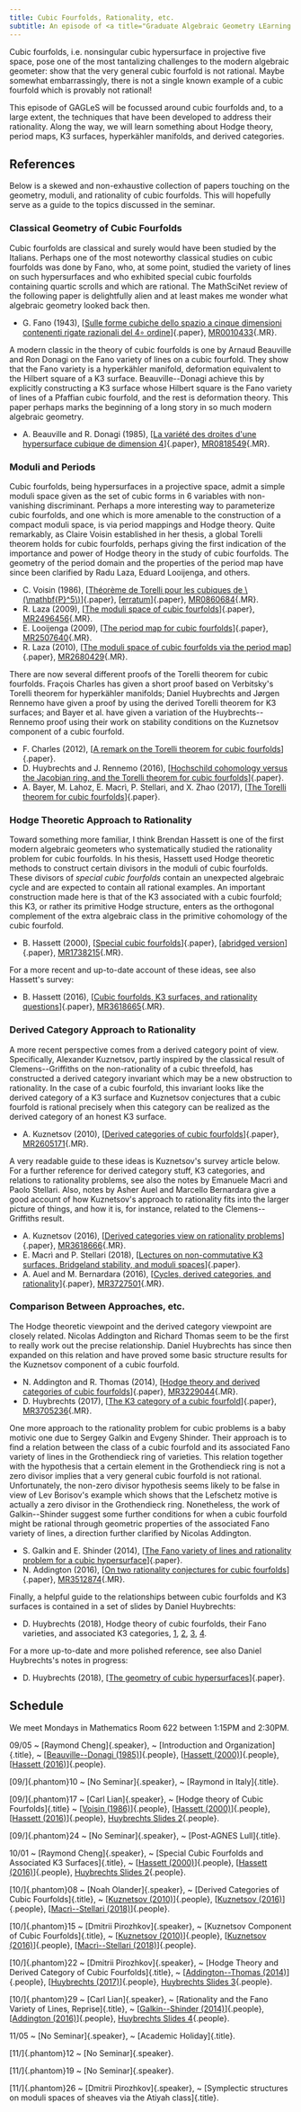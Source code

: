 ```yaml
---
title: Cubic Fourfolds, Rationality, etc.
subtitle: An episode of <a title="Graduate Algebraic Geometry LEarning Seminar">GAGLeS</a> organized by <span class="people"><a href="index.html">Raymond Cheng</a></span> during the fall of 2018.
---
```


Cubic fourfolds, i.e. nonsingular cubic hypersurface in projective five space,
pose one of the most tantalizing challenges to the modern algebraic geometer:
show that the very general cubic fourfold is not rational.
Maybe somewhat embarrassingly, there is not a single known example of a cubic
fourfold which is provably not rational!

This episode of GAGLeS will be focussed around cubic fourfolds and, to a large
extent, the techniques that have been developed to address their rationality.
Along the way, we will learn something about Hodge theory, period maps, K3
surfaces, hyperkähler manifolds, and derived categories.

## References

Below is a skewed and non-exhaustive collection of papers touching on the
geometry, moduli, and rationality of cubic fourfolds.
This will hopefully serve as a guide to the topics discussed in the seminar.

### Classical Geometry of Cubic Fourfolds

Cubic fourfolds are classical and surely would have been studied by the
Italians. Perhaps one of the most noteworthy classical studies on cubic
fourfolds was done by Fano, who, at some point, studied the variety of lines on
such hypersurfaces and who exhibited special cubic fourfolds containing quartic
scrolls and which are rational. The MathSciNet review of the following
paper is delightfully alien and at least makes me wonder what algebraic geometry
looked back then.

* G. Fano (1943),
[[Sulle forme cubiche dello spazio a cinque dimensioni contenenti rigate razionali del 4∘ ordine](https://link.springer.com/article/10.1007%2FBF02565634)]{.paper},
[MR0010433](https://mathscinet.ams.org/mathscinet/search/publdoc.html?pg1=MR&s1=10433){.MR}.

A modern classic in the theory of cubic fourfolds is one by Arnaud Beauville and
Ron Donagi on the Fano variety of lines on a cubic fourfold.
They show that the Fano variety is a hyperkähler manifold, deformation
equivalent to the Hilbert square of a K3 surface.
Beauville--Donagi achieve this by explicitly constructing a K3 surface whose
Hilbert square is the Fano variety of lines of a Pfaffian cubic fourfold, and
the rest is deformation theory.
This paper perhaps marks the beginning of a long story in so much modern
algebraic geometry.

* A. Beauville and R. Donagi (1985),
[[La variété des droites d'une hypersurface cubique de dimension 4][BD-lines]]{.paper},
[MR0818549](https://mathscinet.ams.org/mathscinet/search/publdoc.html?&pg1=MR&s1=818549){.MR}.

### Moduli and Periods

Cubic fourfolds, being hypersurfaces in a projective space, admit a simple
moduli space given as the set of cubic forms in 6 variables with non-vanishing
discriminant.
Perhaps a more interesting way to parameterize cubic fourfolds, and one which is
more amenable to the construction of a compact moduli space, is via period
mappings and Hodge theory.
Quite remarkably, as Claire Voisin established in her thesis, a global Torelli
theorem holds for cubic fourfolds, perhaps giving the first indication of the
importance and power of Hodge theory in the study of cubic fourfolds.
The geometry of the period domain and the properties of the period map have
since been clarified by Radu Laza, Eduard Looijenga, and others.

* C. Voisin (1986),
[[Théorème de Torelli pour les cubiques de \\(\\mathbf{P}^5\\)][Voisin-Torelli]]{.paper},
[[erratum][Voisin-Torelli-erratum]]{.paper},
[MR0860684](https://mathscinet.ams.org/mathscinet/search/publdoc.html?&pg1=MR&s1=0860684){.MR}.
* R. Laza (2009),
[[The moduli space of cubic fourfolds][Laza-moduli]]{.paper},
[MR2496456](https://mathscinet.ams.org/mathscinet/search/publdoc.html?&pg1=MR&s1=2496456){.MR}.
* E. Looijenga (2009),
[[The period map for cubic fourfolds][Loo-period]]{.paper},
[MR2507640](https://mathscinet.ams.org/mathscinet/search/publdoc.html?&pg1=MR&s1=2507640){.MR}.
* R. Laza (2010),
[[The moduli space of cubic fourfolds via the period map][Laza-period]]{.paper},
[MR2680429](https://mathscinet.ams.org/mathscinet/search/publdoc.html?&pg1=MR&s1=2680429){.MR}.

There are now several different proofs of the Torelli theorem for cubic
fourfolds.
Fraçois Charles has given a short proof based on Verbitsky's Torelli theorem for
hyperkähler manifolds;
Daniel Huybrechts and Jørgen Rennemo have given a proof by using the derived
Torelli theorem for K3 surfaces; and
Bayer et al. have given a variation of the Huybrechts--Rennemo proof using their
work on stability conditions on the Kuznetsov component of a cubic fourfold.

* F. Charles (2012),
[[A remark on the Torelli theorem for cubic fourfolds][Charles-Torelli]]{.paper}.
* D. Huybrechts and J. Rennemo (2016),
[[Hochschild cohomology versus the Jacobian ring, and the Torelli theorem for cubic fourfolds][HR-Torelli]]{.paper}.
* A. Bayer, M. Lahoz, E. Macrì, P. Stellari, and X. Zhao (2017),
[[The Torelli theorem for cubic fourfolds][BLMSZ-Torelli]]{.paper}.

### Hodge Theoretic Approach to Rationality

Toward something more familiar, I think Brendan Hassett is one of the first
modern algebraic geometers who systematically studied the rationality problem
for cubic fourfolds.
In his thesis, Hassett used Hodge theoretic methods to construct certain
divisors in the moduli of cubic fourfolds.
These divisors of _special cubic fourfolds_ contain an unexpected algebraic
cycle and are expected to contain all rational examples.
An important construction made here is that of the K3 associated with a cubic
fourfold; this K3, or rather its primitive Hodge structure, enters as the
orthogonal complement of the extra algebraic class in the primitive cohomology
of the cubic fourfold.

* B. Hassett (2000),
[[Special cubic fourfolds][Hassett-thesis]]{.paper},
[[abridged version][Hassett-thesis-abridged]]{.paper},
[MR1738215](https://mathscinet.ams.org/mathscinet/search/publdoc.html?&pg1=MR&s1=1738215){.MR}.

For a more recent and up-to-date account of these ideas, see also Hassett's
survey:

* B. Hassett (2016),
[[Cubic fourfolds, K3 surfaces, and rationality questions][Hassett-survey]]{.paper},
[MR3618665](https://mathscinet.ams.org/mathscinet/search/publdoc.html?&pg1=MR&s1=3618665){.MR}.

### Derived Category Approach to Rationality

A more recent perspective comes from a derived category point of view.
Specifically, Alexander Kuznetsov, partly inspired by the classical result of
Clemens--Griffiths on the non-rationality of a cubic threefold, has constructed
a derived category invariant which may be a new obstruction to rationality.
In the case of a cubic fourfold, this invariant looks like the derived category
of a K3 surface and Kuznetsov conjectures that a cubic fourfold is rational
precisely when this category can be realized as the derived category of an
honest K3 surface.

* A. Kuznetsov (2010),
[[Derived categories of cubic fourfolds][Kuz-K3-category]]{.paper},
[MR2605171](https://mathscinet.ams.org/mathscinet/search/publdoc.html?&pg1=MR&s1=2605171){.MR}.

A very readable guide to these ideas is Kuznetsov's survey article below.
For a further reference for derived category stuff, K3 categories, and relations
to rationality problems, see also the notes by Emanuele Macrì and Paolo
Stellari.
Also, notes by Asher Auel and Marcello Bernardara give a good account of how
Kuznetsov's approach to rationality fits into the larger picture of things, and
how it is, for instance, related to the Clemens--Griffiths result.

* A. Kuznetsov (2016),
[[Derived categories view on rationality problems][Kuz-survey]]{.paper},
[MR3618666](https://mathscinet.ams.org/mathscinet/search/publdoc.html?&pg1=MR&s1=3618666){.MR}.
* E. Macrì and P. Stellari (2018),
[[Lectures on non-commutative K3 surfaces, Bridgeland stability, and moduli spaces][MS-NCK3]]{.paper}.
* A. Auel and M. Bernardara (2016),
[[Cycles, derived categories, and rationality][AB-notes]]{.paper},
[MR3727501](https://mathscinet.ams.org/mathscinet/search/publdoc.html?&pg1=MR&s1=3727501){.MR}.

### Comparison Between Approaches, etc.

The Hodge theoretic viewpoint and the derived category viewpoint are closely
related.
Nicolas Addington and Richard Thomas seem to be the first to really work out the
precise relationship.
Daniel Huybrechts has since then expanded on this relation and have proved some
basic structure results for the Kuznetsov component of a cubic fourfold.

* N. Addington and R. Thomas (2014),
[[Hodge theory and derived categories of cubic fourfolds][AT-K3]]{.paper},
[MR3229044](https://mathscinet.ams.org/mathscinet/search/publdoc.html?&pg1=MR&s1=3229044){.MR}.
* D. Huybrechts (2017),
[[The K3 category of a cubic fourfold][Huy-K3]]{.paper},
[MR3705236](https://mathscinet.ams.org/mathscinet/search/publdoc.html?&pg1=MR&s1=3705236){.MR}.

One more approach to the rationality problem for cubic problems is a
baby motivic one due to Sergey Galkin and Evgeny Shinder.
Their approach is to find a relation between the class of a cubic fourfold and
its associated Fano variety of lines in the Grothendieck ring of varieties.
This relation together with the hypothesis that a certain element in the
Grothendieck ring is not a zero divisor implies that a very general
cubic fourfold is not rational.
Unfortunately, the non-zero divisor hypothesis seems likely to be false in view
of Lev Borisov's example which shows that the Lefschetz motive is actually a
zero divisor in the Grothendieck ring.
Nonetheless, the work of Galkin--Shinder suggest some further conditions for
when a cubic fourfold might be rational through geometric properties of the
associated Fano variety of lines, a direction further clarified by Nicolas
Addington.

* S. Galkin and E. Shinder (2014),
[[The Fano variety of lines and rationality problem for a cubic hypersurface][GS-Fano]]{.paper}.
* N. Addington (2016),
[[On two rationality conjectures for cubic fourfolds][Add-GS]]{.paper},
[MR3512874](https://mathscinet.ams.org/mathscinet/search/publdoc.html?&pg1=MR&s1=3512874){.MR}.

Finally, a helpful guide to the relationships between cubic fourfolds and K3
surfaces is contained in a set of slides by Daniel Huybrechts:

* D. Huybrechts (2018),
Hodge theory of cubic fourfolds, their Fano varieties, and associated K3 categories,
[1](assets/HuybrechtsLecture1.pdf),
[2](assets/HuybrechtsLecture2.pdf),
[3](assets/HuybrechtsLecture3.pdf),
[4](assets/HuybrechtsLecture4.pdf).

For a more up-to-date and more polished reference, see also Daniel Huybrechts's
notes in progress:

* D. Huybrechts (2018),
[[The geometry of cubic hypersurfaces][Huy-Notes]]{.paper}.

## Schedule

We meet Mondays in Mathematics Room 622 between 1:15PM and 2:30PM.

09/05
  ~ [Raymond Cheng]{.speaker},
  ~ [Introduction and Organization]{.title},
  ~ [[Beauville--Donagi (1985)][BD-lines]]{.people},
    [[Hassett (2000)][Hassett-thesis]]{.people},
    [[Hassett (2016)][Hassett-survey]]{.people}.

[09/]{.phantom}10
  ~ [No Seminar]{.speaker},
  ~ [Raymond in Italy]{.title}.

[09/]{.phantom}17
  ~ [Carl Lian]{.speaker},
  ~ [Hodge theory of Cubic Fourfolds]{.title}
  ~ [[Voisin (1986)][Voisin-Torelli]]{.people},
    [[Hassett (2000)][Hassett-thesis]]{.people},
    [[Hassett (2016)][Hassett-survey]]{.people},
    [Huybrechts Slides 2](assets/HuybrechtsLecture2.pdf){.people}.

[09/]{.phantom}24
  ~ [No Seminar]{.speaker},
  ~ [Post-AGNES Lull]{.title}.

10/01
  ~ [Raymond Cheng]{.speaker},
  ~ [Special Cubic Fourfolds and Associated K3 Surfaces]{.title},
  ~ [[Hassett (2000)][Hassett-thesis]]{.people},
    [[Hassett (2016)][Hassett-survey]]{.people},
    [Huybrechts Slides 2](assets/HuybrechtsLecture2.pdf){.people}.

[10/]{.phantom}08
  ~ [Noah Olander]{.speaker},
  ~ [Derived Categories of Cubic Fourfolds]{.title},
  ~ [[Kuznetsov (2010)][Kuz-K3-category]]{.people},
    [[Kuznetsov (2016)][Kuz-survey]]{.people},
    [[Macrì--Stellari (2018)][MS-NCK3]]{.people}.

[10/]{.phantom}15
  ~ [Dmitrii Pirozhkov]{.speaker},
  ~ [Kuznetsov Component of Cubic Fourfolds]{.title},
  ~ [[Kuznetsov (2010)][Kuz-K3-category]]{.people},
    [[Kuznetsov (2016)][Kuz-survey]]{.people},
    [[Macrì--Stellari (2018)][MS-NCK3]]{.people}.

[10/]{.phantom}22
  ~ [Dmitrii Pirozhkov]{.speaker},
  ~ [Hodge Theory and Derived Category of Cubic Fourfolds]{.title},
  ~ [[Addington--Thomas (2014)][AT-K3]]{.people},
    [[Huybrechts (2017)][Huy-K3]]{.people},
    [Huybrechts Slides 3](assets/HuybrechtsLecture3.pdf){.people}.

[10/]{.phantom}29
  ~ [Carl Lian]{.speaker},
  ~ [Rationality and the Fano Variety of Lines, Reprise]{.title},
  ~ [[Galkin--Shinder (2014)][GS-Fano]]{.people},
    [[Addington (2016)][Add-GS]]{.people},
    [Huybrechts Slides 4](assets/HuybrechtsLecture4.pdf){.people}.

11/05
  ~ [No Seminar]{.speaker},
  ~ [Academic Holiday]{.title}.

[11/]{.phantom}12
  ~ [No Seminar]{.speaker}.

[11/]{.phantom}19
  ~ [No Seminar]{.speaker}.

[11/]{.phantom}26
  ~ [Dmitrii Pirozhkov]{.speaker},
  ~ [Symplectic structures on moduli spaces of sheaves via the Atiyah class]{.title}.


[Hassett-survey]: <https://link.springer.com/chapter/10.1007/978-3-319-46209-7_2>
[Hassett-thesis]: <https://www.math.brown.edu/~bhassett/papers/cubics/cubiclong.pdf>
[Hassett-thesis-abridged]: <https://link.springer.com/article/10.1023/A:1001706324425>
[Kuz-K3-category]: <https://link.springer.com/chapter/10.1007%2F978-0-8176-4934-0_9>
[Kuz-survey]: <https://link.springer.com/chapter/10.1007/978-3-319-46209-7_3>
[MS-NCK3]: <https://arxiv.org/abs/1807.06169>
[AB-notes]: <https://arxiv.org/abs/1612.02415>
[AT-K3]: <https://projecteuclid.org/euclid.dmj/1404824304>
[Huy-K3]: <https://www.cambridge.org/core/journals/compositio-mathematica/article/div-classtitlethe-k3-category-of-a-cubic-fourfolddiv/D925A24B93E4C0F9421328222402A5DA>
[GS-Fano]: <https://arxiv.org/abs/1405.5154>
[BD-lines]: <https://math.unice.fr/~beauvill/pubs/bd.pdf>
[Voisin-Torelli]: <https://eudml.org/doc/143409>
[Voisin-Torelli-erratum]: <https://link.springer.com/article/10.1007%2Fs00222-008-0116-z>
[Loo-period]: <https://link.springer.com/article/10.1007%2Fs00222-009-0178-6>
[Laza-period]: <http://annals.math.princeton.edu/2010/172-1/p14>
[Laza-moduli]: <http://www.ams.org/journals/jag/2009-18-03/S1056-3911-08-00506-7/>
[Charles-Torelli]: <https://arxiv.org/abs/1209.4509>
[HR-Torelli]: <https://arxiv.org/abs/1610.04128>
[BLMSZ-Torelli]: <https://arxiv.org/abs/1703.10839>
[Add-GS]: <http://intlpress.com/site/pub/pages/journals/items/mrl/content/vols/0023/0001/a001/index.html>
[Huy-Notes]: <http://www.math.uni-bonn.de/people/huybrech/Notes.pdf>
